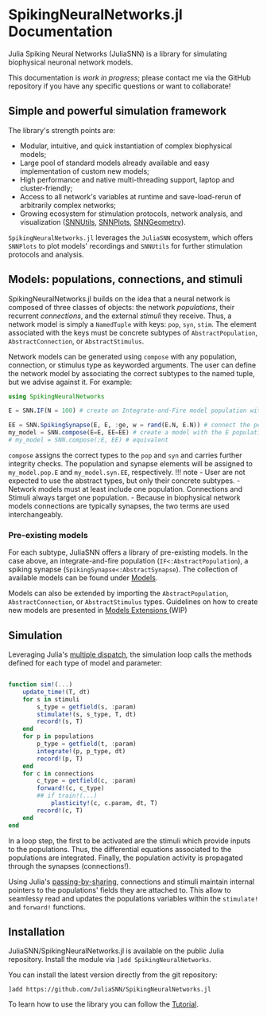 # SpikingNeuralNetworks.jl Documentation

Julia Spiking Neural Networks (JuliaSNN) is a library for simulating biophysical neuronal network models. 

This documentation is _work in progress_; please contact me via the GitHub repository if you have any specific questions or want to collaborate! 

## Simple and powerful simulation framework

The library's strength points are:
 - Modular, intuitive, and quick instantiation of complex biophysical models;
 - Large pool of standard models already available and easy implementation of custom new models;
 - High performance and native multi-threading support, laptop and cluster-friendly;
 - Access to all network's variables at runtime and save-load-rerun of arbitrarily complex networks;
 - Growing ecosystem for stimulation protocols, network analysis, and visualization ([SNNUtils](https://github.com/JuliaSNN/SNNUtils), [SNNPlots](https://github.com/JuliaSNN/SNNPlots), [SNNGeometry](https://github.com/JuliaSNN/SNNGeometry)).

`SpikingNeuralNetworks.jl` leverages the `JuliaSNN` ecosystem, which offers `SNNPlots` to plot models' recordings and `SNNUtils` for further stimulation protocols and analysis.


## Models: populations, connections, and stimuli

SpikingNeuralNetworks.jl builds on the idea that a neural network is composed of three classes of objects: the network _populations_, their recurrent _connections_, and the external _stimuli_ they receive. Thus, a network model is simply a `NamedTuple` with keys: `pop`, `syn`, `stim`. The element associated with the keys must be concrete subtypes of `AbstractPopulation`, `AbstractConnection`, or `AbstractStimulus`. 


Network models can be generated using `compose` with any population, connection, or stimulus type as keyworded arguments. The user can define the network model by associating the correct subtypes to the named tuple, but we advise against it. For example:

```julia
using SpikingNeuralNetworks

E = SNN.IF(N = 100) # create an Integrate-and-Fire model population with 100 neurons. Use default parameters

EE = SNN.SpikingSynapse(E, E, :ge, w = rand(E.N, E.N)) # connect the populations with recurrent, spiking synapses, targeting the :ge field.
my_model = SNN.compose(E=E, EE=EE) # create a model with the E population and the EE connection.
# my_model = SNN.compose(;E, EE) # equivalent
```

`compose` assigns the correct types to the `pop` and `syn` and carries further integrity checks. 
The population and synapse elements will be assigned to `my_model.pop.E` and `my_model.syn.EE`, respectively.
!!! note
    - User are not expected to use the abstract types, but only their concrete subtypes.
    - Network models must at least include one population. Connections and Stimuli always target one population.
    - Because in biophysical network models connections are typically synapses, the two terms are used interchangeably. 


### Pre-existing models

For each subtype, JuliaSNN offers a library of pre-existing models. In the case above, an integrate-and-fire population (`IF<:AbstractPopulation`), a spiking synapse (`SpikingSynapse<:AbstractSynapse`). The collection of available models can be found under [Models](@ref).


Models can also be extended by importing the `AbstractPopulation`, `AbstractConnection`, or `AbstractStimulus` types. Guidelines on how to create new models are presented in [Models Extensions ](@ref) (WIP)


## Simulation

Leveraging Julia's [multiple dispatch](https://docs.julialang.org/en/v1/manual/methods/#Methods), the simulation loop calls the methods defined for each type of model and parameter:

```julia

function sim!(...)
    update_time!(T, dt)
    for s in stimuli
        s_type = getfield(s, :param)
        stimulate!(s, s_type, T, dt)
        record!(s, T)
    end
    for p in populations
        p_type = getfield(t, :param)
        integrate!(p, p_type, dt)
        record!(p, T)
    end
    for c in connections
        c_type = getfield(c, :param)
        forward!(c, c_type)
        ## if train!(...) 
            plasticity!(c, c.param, dt, T)
        record!(c, T)
    end
end
```

In a loop step, the first to be activated are the stimuli which provide inputs to the populations. Thus, the differential equations associated to the populations are integrated. Finally, the population activity is propagated through the synapses (connections!). 

Using Julia's [passing-by-sharing](https://docs.julialang.org/en/v1/manual/functions/#man-argument-passing), connections and stimuli maintain internal pointers to the populations' fields they are attached to. This allow to seamlessy read and updates the populations variables within the `stimulate!` and `forward!` functions.


## Installation

JuliaSNN/SpikingNeuralNetworks.jl is available on the public Julia repository.
Install the module via `]add SpikingNeuralNetworks`.

You can install the latest version directly from the git repository:

```
]add https://github.com/JuliaSNN/SpikingNeuralNetworks.jl
```

To learn how to use the library you can follow the [Tutorial](@ref).





